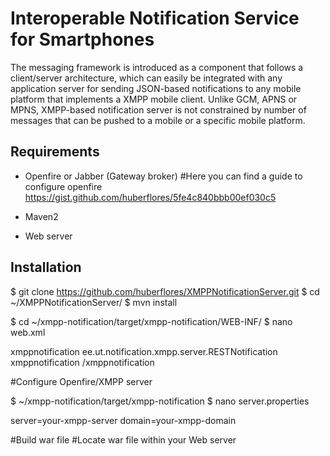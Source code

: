 Interoperable Notification Service for Smartphones
==================================================

The messaging framework is introduced as a component that follows a client/server architecture, which can easily be integrated with any application server for sending JSON-based notifications to any mobile platform that implements a XMPP mobile client. Unlike GCM, APNS or MPNS, XMPP-based notification server is not constrained by number of messages that can be pushed to a mobile or a specific mobile platform.


Requirements
-------------

- Openfire or Jabber (Gateway broker)
#Here you can find a guide to configure openfire https://gist.github.com/huberflores/5fe4c840bbb00ef030c5

- Maven2

- Web server



Installation
-------------

$ git clone https://github.com/huberflores/XMPPNotificationServer.git
$ cd ~/XMPPNotificationServer/
$ mvn install


$ cd ~/xmpp-notification/target/xmpp-notification/WEB-INF/
$ nano web.xml

<web-app>
  <servlet>
    <servlet-name>xmppnotification</servlet-name>
    <servlet-class>ee.ut.notification.xmpp.server.RESTNotification</servlet-class>
  </servlet>

  <servlet-mapping>
    <servlet-name>xmppnotification</servlet-name>
    <url-pattern>/xmppnotification</url-pattern>
  </servlet-mapping>
</web-app>


#Configure Openfire/XMPP server

$ ~/xmpp-notification/target/xmpp-notification
$ nano server.properties

server=your-xmpp-server
domain=your-xmpp-domain

#Build war file
#Locate war file within your Web server
